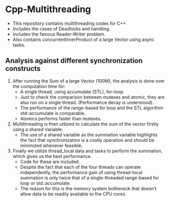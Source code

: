 # Cpp-Multithreading
- This repository contains multithreading codes for C++
- Includes the cases of Deadlocks and handling.
- Includes the famous Reader-Writer problem.
- Also contains concurrentInnerProduct of a large Vector using async tasks. 

## Analysis against different synchronization constructs
1. After running the Sum of a large Vector (100M), the analysis is done over the computation time for:
    - A single thread, using accumulate (STL), for-loop.
    - Just to check the comparison between mutexes and atomic, they are also run on a single thread. (Performance decay is understood).
    - The performance of the range-based for loop and the STL algorithm std::accumulate is comparable.
    - Atomics performs faster than mutexes.
    
2. Multithreading is then utilized to calculate the sum of the vector firstly using a shared Variable:
    - The use of a shared variable as the summation variable highlights the fact that synchronization is a costly operation and should be minimized whenever feasible.
3. Finally we utilize thread_local data and tasks to perform the summation, which gives us the best performance.
    - Code for these are included.
    - Despite the fact that each of the four threads can operate independently, the performance gain of using thread-local summation is only twice that of a single-threaded range-based for loop or std::accumulate.
    - The reason for this is the memory system bottleneck that doesn't allow data to be readily available to the CPU cores.
    
